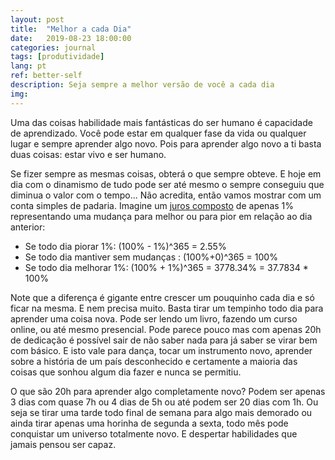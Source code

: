 ```yaml
---
layout: post
title:  "Melhor a cada Dia"
date:   2019-08-23 18:00:00
categories: journal
tags: [produtividade]
lang: pt
ref: better-self
description: Seja sempre a melhor versão de você a cada dia
img:
---
```


Uma das coisas habilidade mais fantásticas do ser humano é capacidade de aprendizado. Você pode estar em qualquer fase da vida ou qualquer lugar e sempre aprender algo novo. Pois para aprender algo novo a ti basta duas coisas: estar vivo e ser humano.

Se fizer sempre as mesmas coisas, obterá o que sempre obteve. E hoje em dia com o dinamismo de tudo pode ser até mesmo o sempre conseguiu que diminua o valor com o tempo... Não acredita, então vamos mostrar com um conta simples de padaria. Imagine um [juros composto](https://en.wikipedia.org/wiki/Compound_interest) de apenas 1% representando uma mudança para melhor ou para pior em relação ao dia anterior:
 
 * Se todo dia piorar 1%: (100% - 1%)^365 = 2.55%
 * Se todo dia mantiver sem mudanças : (100%+0)^365 = 100%
 * Se todo dia melhorar 1%: (100% + 1%)^365 = 3778.34% = 37.7834 * 100%

Note que a diferença é gigante entre crescer um pouquinho cada dia e só ficar na mesma. E nem precisa muito. Basta tirar um tempinho todo dia para aprender uma coisa nova. Pode ser lendo um livro, fazendo um curso online, ou até mesmo presencial. Pode parece pouco mas com apenas 20h de dedicação é possível sair de não saber nada para já saber se virar bem com básico. E isto vale para dança, tocar um instrumento novo, aprender sobre a história de um país desconhecido e certamente a maioria das coisas que sonhou algum dia fazer e nunca se permitiu.

O que são 20h para aprender algo completamente novo? Podem ser apenas 3 dias com quase 7h ou 4 dias de 5h ou até podem ser 20 dias com 1h. Ou seja se tirar uma tarde todo final de semana para algo mais demorado ou ainda tirar apenas uma horinha de segunda a sexta, todo mês pode conquistar um universo totalmente novo. E despertar habilidades que jamais pensou ser capaz.
